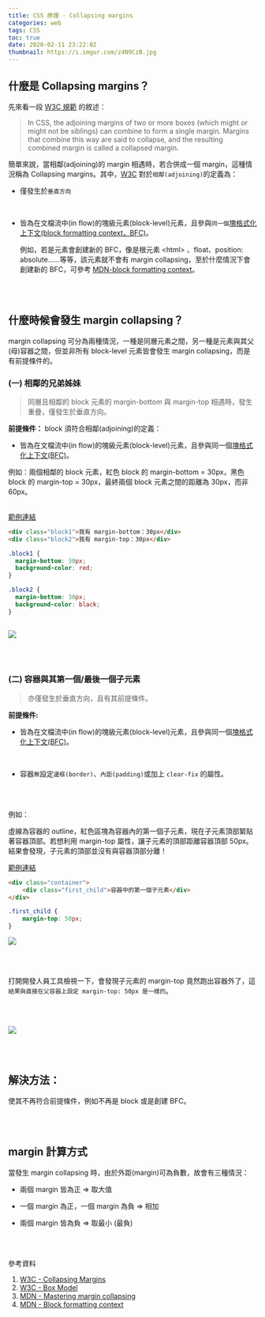 ```yaml
---
title: CSS 原理 - Collapsing margins
categories: web
tags: CSS
toc: true
date: 2020-02-11 23:22:02
thumbnail: https://i.imgur.com/z4N9CzB.jpg
---
```

## 什麼是 Collapsing margins？

先來看一段 [W3C 規範](https://www.w3.org/TR/CSS2/box.html#collapsing-margins) 的敘述：
> In CSS, the adjoining margins of two or more boxes (which might or might not be siblings) can combine to form a single margin. Margins that combine this way are said to collapse, and the resulting combined margin is called a collapsed margin.

<!-- more -->

簡單來說，當相鄰(adjoining)的 margin 相遇時，若合併成一個 margin，這種情況稱為 Collapsing margins。其中，[W3C](https://www.w3.org/TR/CSS2/box.html#collapsing-margins) 對於`相鄰(adjoining)`的定義為：

* 僅發生於`垂直方向`
<br>

* 皆為在文檔流中(in flow)的塊級元素(block-level)元素，且參與`同一個`[塊格式化上下文(block formatting context，BFC)](https://developer.mozilla.org/zh-CN/docs/Web/Guide/CSS/Block_formatting_context)。
  
  例如，若是元素會創建新的 BFC，像是根元素 \<html> 、float、position: absolute......等等，該元素就不會有 margin collapsing，至於什麼情況下會創建新的 BFC，可參考 [MDN-block formatting context](https://developer.mozilla.org/zh-CN/docs/Web/Guide/CSS/Block_formatting_context)。

<br></br>

## 什麼時候會發生 margin collapsing？
margin collapsing 可分為兩種情況，一種是同層元素之間，另一種是元素與其父(母)容器之間，但並非所有 block-level 元素皆會發生 margin collapsing，而是有前提條件的。

### (一) 相鄰的兄弟姊妹
>  同層且相鄰的 block 元素的 margin-bottom 與 margin-top 相遇時，發生重疊，僅發生於垂直方向。

<b>前提條件：</b>
block 須符合相鄰(adjoining)的定義：
* 皆為在文檔流中(in flow)的塊級元素(block-level)元素，且參與同一個[塊格式化上下文(BFC)](https://developer.mozilla.org/zh-CN/docs/Web/Guide/CSS/Block_formatting_context)。


例如：兩個相鄰的 block 元素，紅色 block 的 margin-bottom = 30px，黑色 block 的 margin-top = 30px，最終兩個 block 元素之間的距離為 30px，而非 60px。
<br></br>

[範例連結](https://codepen.io/yachen/pen/xxKmZrd?editors=1100)
```html
<div class="block1">我有 margin-bottom：30px</div>
<div class="block2">我有 margin-top：30px</div>
```

```css
.block1 {
  margin-bottom: 30px;
  background-color: red;
}

.block2 {
  margin-bottom: 30px;
  background-color: black;
}
  
```

![](https://i.imgur.com/lBldC43.png)

<br></br>

### (二) 容器與其第一個/最後一個子元素
> 亦僅發生於垂直方向，且有其前提條件。

<b>前提條件:</b> 

* 皆為在文檔流中(in flow)的塊級元素(block-level)元素，且參與同一個[塊格式化上下文(BFC)](https://developer.mozilla.org/zh-CN/docs/Web/Guide/CSS/Block_formatting_context)。
<br>

* 容器`無`設定`邊框(border)`、`內距(padding)`或加上 `clear-fix` 的屬性。


<br></br>

例如：

虛線為容器的 outline，紅色區塊為容器內的第一個子元素，現在子元素頂部緊貼著容器頂部。若想利用 margin-top 屬性，讓子元素的頂部距離容器頂部 50px。
結果會發現，子元素的頂部並沒有與容器頂部分離！

[範例連結](https://codepen.io/yachen/pen/ZEzVGRx)
```html
<div class="container">
    <div class="first_child">容器中的第一個子元素</div>
</div>
```

```css
.first_child {
    margin-top: 50px;
}
```
![](https://i.imgur.com/RcJbzfi.png)

<br></br>

打開開發人員工具檢視一下，會發現子元素的 margin-top 竟然跑出容器外了，這`結果與直接在父容器上設定 margin-top: 50px 是一樣的`。

<br></br>

![](https://i.imgur.com/WRZHhxE.png)

<br></br>

## 解決方法：
使其不再符合前提條件，例如不再是 block 或是創建 BFC。


<br></br>

## margin 計算方式
當發生 margin collapsing 時，由於外距(margin)可為負數，故會有三種情況：

* 兩個 margin 皆為正 ⇒ 取大值

* 一個 margin 為正，一個 margin 為負 ⇒ 相加

* 兩個 margin 皆為負 ⇒ 取最小 (最負)


<br></br>


參考資料
1. [W3C - Collapsing Margins](https://www.w3.org/TR/CSS2/box.html#collapsing-margins)
2. [W3C - Box Model](https://www.w3.org/TR/css-box-3/)
3. [MDN - Mastering margin collapsing](https://developer.mozilla.org/en-US/docs/Web/CSS/CSS_Box_Model/Mastering_margin_collapsing)
4. [MDN - Block formatting context](https://developer.mozilla.org/zh-CN/docs/Web/Guide/CSS/Block_formatting_context)